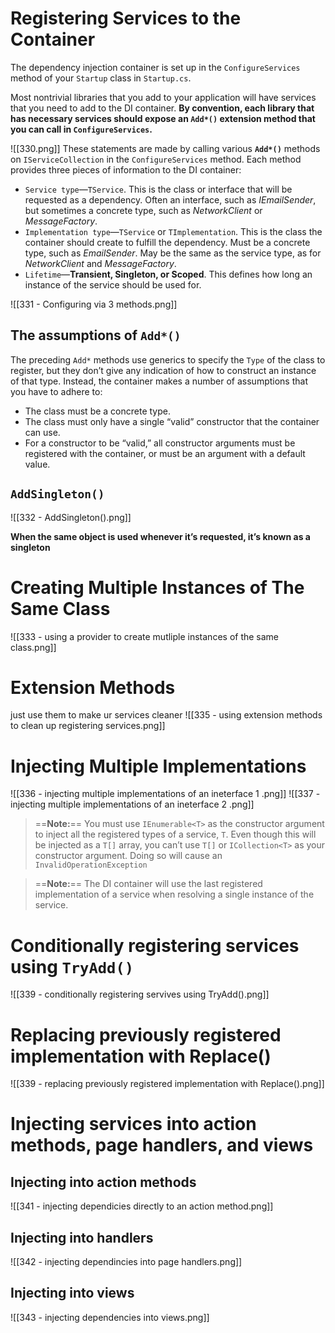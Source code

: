 # Registering Services to the Container
The dependency injection container is set up in the `ConfigureServices` method of your `Startup` class in `Startup.cs`.

Most nontrivial libraries that you add to your application will have services that you need to
add to the DI container. **By convention, each library that has necessary services should expose an `Add*()` extension method that you can call in `ConfigureServices`.**

![[330.png]]
These statements are made by calling various **`Add*()`** methods on `IServiceCollection` in the `ConfigureServices` method. Each method provides three pieces of information to the DI container:
- `Service type`—`TService`. This is the class or interface that will be requested as a dependency. Often an interface, such as *IEmailSender*, but sometimes a concrete type, such as *NetworkClient* or *MessageFactory*.
- `Implementation type`—`TService` or `TImplementation`. This is the class the container should create to fulfill the dependency. Must be a concrete type, such as *EmailSender*. May be the same as the service type, as for *NetworkClient* and *MessageFactory*.
- `Lifetime`—**Transient, Singleton, or Scoped**. This defines how long an instance of the service should be used for.

![[331 - Configuring via 3 methods.png]]

## The assumptions of `Add*()`
The preceding `Add*` methods use generics to specify the `Type` of the class to register, but they don’t give any indication of how to construct an instance of that type. Instead, the container makes a number of assumptions that you have to adhere to:
- The class must be a concrete type.
- The class must only have a single “valid” constructor that the container can use.
- For a constructor to be “valid,” all constructor arguments must be registered with the container, or must be an argument with a default value.

## `AddSingleton()`
![[332 - AddSingleton().png]]

**When the same object is used whenever it’s requested, it’s known as a singleton**

# Creating Multiple Instances of The Same Class
![[333 - using a provider to create mutliple instances of the same class.png]]
# Extension Methods
just use them to make ur services cleaner
![[335 - using extension methods to clean up registering services.png]]

# Injecting Multiple Implementations
![[336 - injecting multiple implementations of an ineterface 1 .png]]
![[337 - injecting multiple implementations of an ineterface 2 .png]]

> ==**Note:**== You must use `IEnumerable<T>` as the constructor argument to inject all the registered types of a service, `T`. Even though this will be injected as a `T[]` array, you can’t use `T[]` or `ICollection<T>` as your constructor argument. Doing so will cause an `InvalidOperationException`

> ==**Note:**== The DI container will use the last registered implementation of a service when resolving a single instance of the service.

# Conditionally registering services using `TryAdd()`
![[339 - conditionally registering servives using TryAdd().png]]

# Replacing previously registered implementation with Replace()
![[339 - replacing previously registered implementation with Replace().png]]

# Injecting services into action methods, page handlers, and views

## Injecting into action methods
![[341 - injecting dependicies directly to an action method.png]]
## Injecting into handlers
![[342 - injecting dependincies into page handlers.png]]

## Injecting into views
![[343 - injecting dependencies into views.png]]